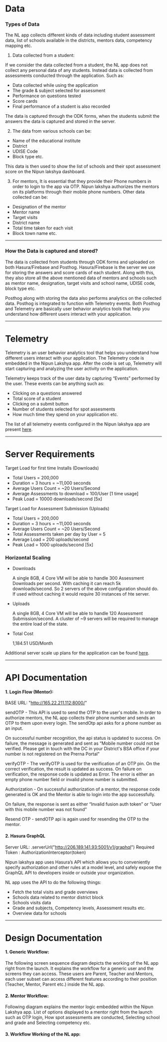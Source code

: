 # Data

### Types of Data

The NL app collects different kinds of data including student assessment data, list of schools available in the districts, mentors data, competency mapping etc.

1. Data collected from a student:

If we consider the data collected from a student, the NL app does not collect any personal data of any students. Instead data is collected from assessments conducted through the application. Such as:

- Data collected while using the application
- The grade & subject selected for assessment
- Performance on questions tested
- Score cards
- Final performance of a student is also recorded

The data is captured through the ODK forms, when the students submit the answers the data is captured and stored in the server.

2. The data from various schools can be:

- Name of the educational institute
- District
- UDISE Code
- Block type etc. 

This data is then used to show the list of schools and their spot assessment score on the Nipun lakshya dashboard.

3. For mentors, It is essential that they provide their Phone numbers in order to login to the app via OTP. Nipun lakshya authorizes the mentors on its platforms through their mobile phone numbers. Other data collected can be:

- Designation of the mentor
- Mentor name
- Target visits
- District name
- Total time taken for each visit
- Block town name etc.

------------

### How the Data is captured and stored?

The data is collected from students through ODK forms and uploaded on both Hasura/Firebase and Posthog. Hasura/Firebase is the server we use for storing the answers and score cards of each student. Along with this, they also store all the above mentioned data of mentors and schools such as mentor name, designation, target visits and school name, UDISE code, block type etc.

Posthog along with storing the data also performs analytics on the collected data. 
Posthog is integrated to function with Telemetry events. Both Posthog and Telemetry are basically user behavior analytics tools that help you understand how different users interact with your application.

------------

# Telemetry

Telemetry is an user behavior analytics tool that helps you understand how different users interact with your application. The Telemetry code is embedded in the Nipun Lakshya app. After the code is set up, Telemetry will start capturing and analyzing the user activity on the application.

Telemetry keeps track of the user data by capturing “Events” performed by the user. 
These events can be anything such as:

- Clicking on a questions answered
- Total score of a student 
- Clicking on a submit button
- Number of students selected for spot assesments
- How much time they spend on your application etc.

The list of all telemetry events configured in the Nipun lakshya app are present [here](https://docs.google.com/spreadsheets/d/1mg8zB9DT1MSs1U7sUwsz-cMLBzFkSknihR-16bjFzGM/edit#gid=187433592).

------------

# Server Requirements

Target Load for first time Installs (Downloads)

- Total Users = 200,000
- Duration = 3 hours = ~11,000 seconds
- Average Users Count = ~20 Users/Second
- Average Assessments to download = 100/User [1 time usage]
- Peak Load = 10000 downloads/second [5x]

Target Load for Assessment Submission (Uploads)

- Total Users = 200,000
- Duration = 3 hours = ~11,000 seconds
- Average Users Count = ~20 Users/Second
- Total Assessments taken per day by User = 5
- Average Load = 200 uploads/second
- Peak Load = 1000 uploads/second [5x]

### Horizontal Scaling

- Downloads

   A single 8GB, 4 Core VM will be able to handle 300 Assessment Downloads per second. With caching it can reach 5k downloads/second. So 2 servers of the above configuration should do. If used without caching it would require 30 instances of hte server.

- Uploads

   A single 8GB, 4 Core VM will be able to handle 120 Assessment Submission/second. A cluster of ~9 servers will be required to manage the entire load of the state.

- Total Cost
    
    1,184.51 USD/Month

Additional server scale up plans for the application can be found [here](https://docs.google.com/presentation/d/1WjgQQ_tkgPPrx9p0wdI607DH1wyopGst/edit#slide=id.p11).

------------

# API Documentation

#### 1. Login Flow (Mentor):

BASE URL: "http://165.22.211.112:8000/"					

sendOTP - This API is used to send the OTP to the user's mobile. In order to authorize mentors, the NL app collects their phone number and sends an OTP to them upon every login. The sendOtp api asks for a phone number as an input.

On successful number recognition, the api status is updated to success. On failure, the message is generated and sent as “Mobile number could not be verified. Please get in touch with the DC in your District's BSA office if your number is not registered on the Prerna Portal"
 
verifyOTP - The verifyOTP is used for the verification of an OTP pin. On the correct verification, the result is updated as success. On failure on verification, the response code is updated as Error. The error is either an empty phone number field or invalid phone number is submitted.

Authorization - On successful authorization of a mentor, the response code generated is OK and the Mentor is able to login into the app successfully. 

On failure, the response is sent as either “Invalid fusion auth token” or “User with this mobile number was not found”

Resend OTP - sendOTP api is again used for resending the OTP to the mentor.

#### 2. Hasura GraphQL

Server URL: .serverUrl("http://206.189.141.93:5001/v1/graphql")   Required Token : AuthorizationInterceptor(token)

Nipun lakshya app uses Hasura’s API which allows you to conveniently specify authorization and other rules at a model level, and safely expose the GraphQL API to developers inside or outside your organization.

NL app uses the API to do the following things:

- Fetch the total visits and grade overviews
- Schools data related to mentor district block
- Schools visits data
- Grade and subjects, Competency levels, Assessment results etc.
- Overview data for schools

------------

# Design Documentation

#### 1. Generic Workflow:

The following screen sequence diagram depicts the working of the NL app right from the launch. It explains the workflow for a generic user and the screens they can access. These users are Parent, Teacher and Mentors, each user subset can access different features according to their position (Teacher, Mentor, Parent etc.) inside the NL app.

#### 2. Mentor Workflow:

Following diagram explains the mentor logic embedded within the Nipun Lakshya app. List of options displayed to a mentor right from the launch such as OTP login, How spot assessments are conducted, Selecting school and grade and Selecting competency etc. 

#### 3. Workflow Working of the NL app:


